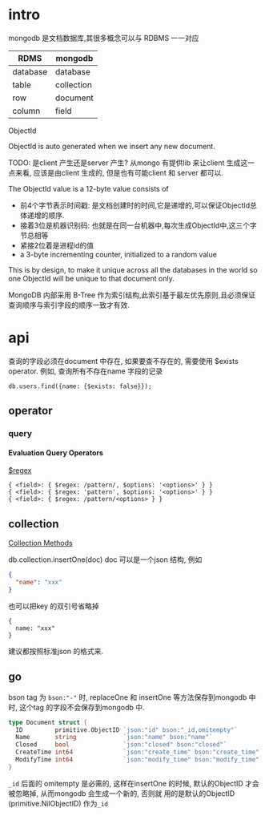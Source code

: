 # intro
mongodb 是文档数据库,其很多概念可以与 RDBMS 一一对应

| RDMS     | mongodb    |
| ---      | ---        |
| database | database   |
| table    | collection |
| row      | document   |
| column   | field      |

ObjectId

ObjectId is auto generated when we insert any new document.

TODO: 是client 产生还是server 产生?
从mongo 有提供lib 来让client 生成这一点来看, 应该是由client 生成的, 但是也有可能client 和 server 都可以.

The ObjectId value is a 12-byte value consists of

- 前4个字节表示时间戳: 是文档创建时的时间,它是递增的,可以保证ObjectId总体递增的顺序.
- 接着3位是机器识别码: 也就是在同一台机器中,每次生成ObjectId中,这三个字节总相等
- 紧接2位着是进程id的值
- a 3-byte incrementing counter, initialized to a random value

This is by design, to make it unique across all the databases in the world so one ObjectId will be unique to that
document only.

MongoDB 内部采用 B-Tree 作为索引结构,此索引基于最左优先原则,且必须保证查询顺序与索引字段的顺序一致才有效.

# api
查询的字段必须在document 中存在, 如果要查不存在的, 需要使用 $exists operator.
例如, 查询所有不存在name 字段的记录
```mongodb
db.users.find({name: {$exists: false}});
```

## operator
### query
#### Evaluation Query Operators
[$regex](https://docs.mongodb.com/manual/reference/operator/query/regex/)
```mongodb
{ <field>: { $regex: /pattern/, $options: '<options>' } }
{ <field>: { $regex: 'pattern', $options: '<options>' } }
{ <field>: { $regex: /pattern/<options> } }
```

## collection
[Collection Methods](https://docs.mongodb.com/manual/reference/method/js-collection/)

db.collection.insertOne(doc)
doc 可以是一个json 结构, 例如
```json
{
  "name": "xxx"
}
```
也可以把key 的双引号省略掉
```
{
  name: "xxx"
}
```
建议都按照标准json 的格式来.

## go
bson tag 为 `bson:"-"` 时, replaceOne 和 insertOne 等方法保存到mongodb 中时, 这个tag 的字段不会保存到mongodb 中.

```go
type Document struct {
  ID         primitive.ObjectID `json:"id" bson:"_id,omitempty"`
  Name       string             `json:"name" bson:"name"`
  Closed     bool               `json:"closed" bson:"closed"`
  CreateTime int64              `json:"create_time" bson:"create_time"`
  ModifyTime int64              `json:"modify_time" bson:"modify_time"`
}
```
`_id` 后面的 omitempty 是必需的, 这样在insertOne 的时候, 默认的ObjectID 才会被忽略掉, 从而mongodb 会生成一个新的, 否则就
用的是默认的ObjectID (primitive.NilObjectID) 作为`_id`

